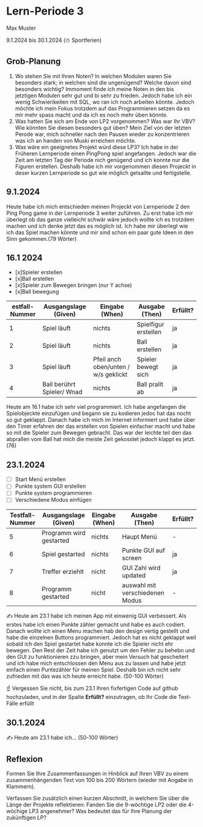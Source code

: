 # Lern-Periode 3

Max Muster

9.1.2024 bis 30.1.2024 (☃️ Sportferien)

## Grob-Planung

1. Wo stehen Sie mit Ihren Noten? In welchen Modulen waren Sie besonders stark; in welchen sind die ungenügend? Welche davon sind besonders wichtig?
Immoment finde ich meine Noten in den bis jetztigen Modulen sehr gut und bi sehr zu frieden. Jedoch habe ich ein wenig Schwierikeiten mit SQL, wo ran ich noch arbeiten könnte. Jedoch
möchte ich mein Fokus trotzdem auf das Programmieren setzen da es mir mehr spass macht und da  ich es noch mehr üben könnte.
2. Was hatten Sie sich am Ende von LP2 vorgenommen? Was war Ihr VBV? Wie könnten Sie diesen besonders gut üben?
Mein Ziel von der letzten Perode war,  mich schneller nach den Pausen wieder zu konzentrieren was ich an handen von Muski erreichen möchte.   
3. Was wäre ein geeignetes Projekt würd diese LP3?
Ich habe in der Früheren Lernperiode einen PingPong spiel angefangen. Jedoch war die Zeit am letzten Tag der Periode nich genügend und ich konnte nur die Figuren erstellen.
Deshalb  habe ich mir vorgenommen diesen Projeckt in deser kurzen Lernperiode so gut wie möglich getsallte und fertigstelle.

## 9.1.2024

Heute habe ich mich entschieden meinen Projeckt von Lernperiode 2 den Ping Pong game in der Lernperiode 3 weiter zuführen. Zu erst habe ich mir überlegt ob das ganze
vielleicht schwär wäre jedoch wollte ich es trotzdem machen und ich denke jetzt das es möglich ist. Ich habe mir überlegt wie ich das Spiel machen könnte und 
mir sind schon ein paar gute Ideen in den Sinn gekommen.(79 Wörter)

## 16.1 2024

- [x]Spieler erstellen
- [x]Ball erstellen
- [x]Spieler zum Bewegen bringen (nur Y achse)
- [x]Ball bewegung 


| estfall-Nummer | Ausgangslage (Given) | Eingabe (When) | Ausgabe (Then) | Erfüllt? |
| -------------- | -------------------- | -------------- | -------------- | -------- |
| 1              |    Spiel läuft       |    nichts      | Spielfigur erstellen |    ja      |
| 2              |    Spiel läuft       |    nichts      | Ball erstellen |     ja     |
| 3 | Spiel läuft | Pfeil anch oben/unten / w/s geklickt | Spieler bewegt sich  |  ja  |
| 4              |    Ball berührt Spieler/ Wnad       |  nichts        | Ball prallt ab               |     ja     |

Heute am 16.1 habe ich sehr viel programmiert. Ich habe angefangen die Spielobjeckte einzufügen und begann sie zu kodieren jedoc hat das nocht so gut geklappt. Danach habe ich mich im Internet informiert und habe über den Timer erfahren der das erstellen von Spielen einfacher macht und habe so mit die Spieler zum Bewegen gebracht. Das war der leichte teil den das abprallen vom Ball hat mich die meiste Zeit gekosstet jedoch klappt es jetzt. (76)


## 23.1.2024

- [ ] Start Menü erstellen
- [ ] Punkte system GUI erstellen
- [ ] Punkte system programmieren
- [ ] Verschiedene Modus einfügen

| Testfall-Nummer | Ausgangslage (Given) | Eingabe (When) | Ausgabe (Then) | Erfüllt? |
| --------------- | -------------------- | -------------- | -------------- | -------- |
| 5               |   Programm wird gestarted |     nichts        |    Haupt Menü            |     -     |
| 6               |   Spiel gestarted         |     nichts        |    Punkte GUI auf screen            |    ja      |
| 7 | Treffer erziehlt | nicht | GUI Zahl wird updated | ja |
| 8               | Programm gestarted | nicht  |  auswahl mit verschiedenen Modus              |      -    |

✍️ Heute am 23.1 habe ich meinen App mit einwenig GUI verbessert. Als erstes habe ich einen Punkte zähler gemacht und habe es auch codiert. Danach wollte ich einen Menu machen hab den design vertig gestellt und habe die einzelnen Buttons programmiert. Jedoch hat es nicht geklappt weil sobald ich den Spiel gestartet habe konnte ich die Spieler nicht ehr bewegen. Den Rest der Zeit habe ich genutzt um den Fehler zu behebn und den GUI zu funktionieren zzu bringen, aber mein Versuch hat gescheitert und ich habe mich entschlossen den Menu aus zu lassen und habe jetzt einfach einen Puntezähler für meinen Spiel. Deshalb bin ich nicht sehr zufrieden mit das was ich heute erreicht habe. (50-100 Wörter)

☝️ Vergessen Sie nicht, bis zum 23.1 Ihren fixfertigen Code auf github hochzuladen, und in der Spalte **Erfüllt?** einzutragen, ob Ihr Code die Test-Fälle erfüllt

## 30.1.2024

✍️ Heute am 23.1 habe ich... (50-100 Wörter)

## Reflexion

Formen Sie Ihre Zusammenfassungen in Hinblick auf Ihren VBV zu einem zusammenhängenden Text von 100 bis 200 Wörtern (wieder mit Angabe in Klammern).

Verfassen Sie zusätzlich einen kurzen Abschnitt, in welchem Sie über die Länge der Projekte reflektieren: Fanden Sie die 9-wöchtige LP2 oder die 4-wöchige LP3 angenehmer? Was bedeutet das für Ihre Planung der zukünftigen LP?
